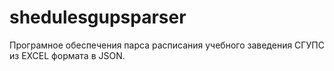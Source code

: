 # shedulesgupsparser
Програмное обеспечения парса расписания учебного заведения СГУПС из EXCEL формата в JSON.
